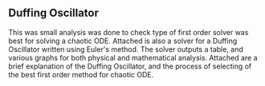 ## Duffing Oscillator 

This was small analysis was done to check type of first order solver was best for solving a chaotic ODE. Attached is also a solver for a Duffing Oscillator written using Euler's method. The solver outputs a table, and various graphs for both physical and mathematical analysis. Attached are a brief explanation of the Duffing Oscillator, and the process of selecting of the best first order method for chaotic ODE. 
